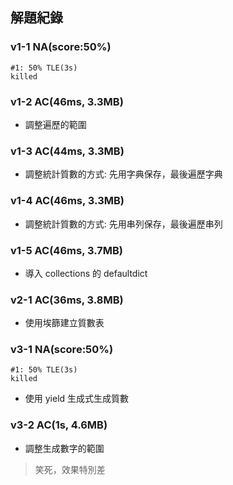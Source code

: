 ## 解題紀錄
### v1-1 NA(score:50%)
```text
#1: 50% TLE(3s)
killed
```
### v1-2 AC(46ms, 3.3MB)
- 調整遍歷的範圍

### v1-3 AC(44ms, 3.3MB)
- 調整統計質數的方式: 先用字典保存，最後遍歷字典

### v1-4 AC(46ms, 3.3MB)
- 調整統計質數的方式: 先用串列保存，最後遍歷串列

### v1-5 AC(46ms, 3.7MB)
- 導入 collections 的 defaultdict

### v2-1 AC(36ms, 3.8MB)
- 使用埃篩建立質數表

### v3-1 NA(score:50%)
```text
#1: 50% TLE(3s)
killed
```
- 使用 yield 生成式生成質數

### v3-2 AC(1s, 4.6MB)
- 調整生成數字的範圍
> 笑死，效果特別差


